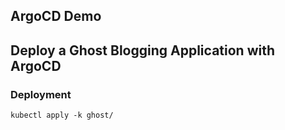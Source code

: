 ## ArgoCD Demo

## Deploy a Ghost Blogging Application with ArgoCD

### Deployment

```
kubectl apply -k ghost/
```

